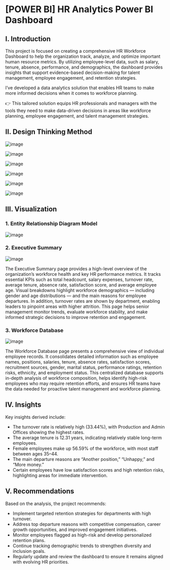 # [POWER BI] HR Analytics Power BI Dashboard
## I. Introduction
This project is focused on creating a comprehensive HR Workforce Dashboard to help the organization track, analyze, and optimize important human resource metrics. By utilizing employee-level data, such as salary, tenure, absence, performance, and demographics, the dashboard provides insights that support evidence-based decision-making for talent management, employee engagement, and retention strategies.

I’ve developed a data analytics solution that enables HR teams to make more informed decisions when it comes to workforce planning.

👉 This tailored solution equips HR professionals and managers with the tools they need to make data-driven decisions in areas like workforce planning, employee engagement, and talent management strategies.

## II. Design Thinking Method

![image](https://github.com/user-attachments/assets/2dbcf783-46f6-4f09-8bb4-318f936548d9)

![image](https://github.com/user-attachments/assets/3bc52c66-a2e8-423f-872e-000172a6a54f)

![image](https://github.com/user-attachments/assets/91ee742e-4c35-4640-93fb-0d9c807ac641)

![image](https://github.com/user-attachments/assets/1cc13515-2cb6-47d6-8231-4a3b5687176f)

![image](https://github.com/user-attachments/assets/2c084fbc-957a-4c11-821d-6d55ae3ce3db)

![image](https://github.com/user-attachments/assets/9d520bef-8058-453a-8f21-84ce3a90fb86)

## III. Visualization
### 1. Entity Relationship Diagram Model

![image](https://github.com/user-attachments/assets/bf02adf8-835c-48ec-a2ec-c6a2de41b207)

### 2. Executive Summary

![image](https://github.com/user-attachments/assets/61b967eb-8388-463e-a59d-5b68915cec61)

The Executive Summary page provides a high-level overview of the organization’s workforce health and key HR performance metrics. It tracks essential KPIs such as total headcount, salary expenses, turnover rate, average tenure, absence rate, satisfaction score, and average employee age. Visual breakdowns highlight workforce demographics — including gender and age distributions — and the main reasons for employee departures. In addition, turnover rates are shown by department, enabling leaders to pinpoint areas with higher attrition. This page helps senior management monitor trends, evaluate workforce stability, and make informed strategic decisions to improve retention and engagement.

### 3. Workforce Database

![image](https://github.com/user-attachments/assets/87e4a4a3-410f-48a2-a8a8-c38eb0b4b7bf)

The Workforce Database page presents a comprehensive view of individual employee records. It consolidates detailed information such as employee names, positions, salaries, tenure, absence rates, satisfaction scores, recruitment sources, gender, marital status, performance ratings, retention risks, ethnicity, and employment status. This centralized database supports in-depth analysis of workforce composition, helps identify high-risk employees who may require retention efforts, and ensures HR teams have the data needed for proactive talent management and workforce planning.

## IV. Insights
Key insights derived include:
* The turnover rate is relatively high (33.44%), with Production and Admin Offices showing the highest rates.
* The average tenure is 12.31 years, indicating relatively stable long-term employees.
* Female employees make up 56.59% of the workforce, with most staff between ages 35–44.
* The main departure reasons are “Another position,” “Unhappy,” and “More money.”
* Certain employees have low satisfaction scores and high retention risks, highlighting areas for immediate intervention.

## V. Recommendations
Based on the analysis, the project recommends:
* Implement targeted retention strategies for departments with high turnover.
* Address top departure reasons with competitive compensation, career growth opportunities, and improved engagement initiatives.
* Monitor employees flagged as high-risk and develop personalized retention plans.
* Continue tracking demographic trends to strengthen diversity and inclusion goals.
* Regularly update and review the dashboard to ensure it remains aligned with evolving HR priorities.
